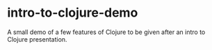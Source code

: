# intro-to-clojure-demo

A small demo of a few features of Clojure to be given after an intro to Clojure presentation.
